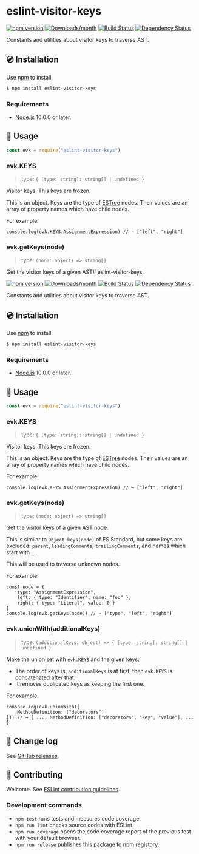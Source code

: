 # eslint-visitor-keys

[![npm version](https://img.shields.io/npm/v/eslint-visitor-keys.svg)](https://www.npmjs.com/package/eslint-visitor-keys)
[![Downloads/month](https://img.shields.io/npm/dm/eslint-visitor-keys.svg)](http://www.npmtrends.com/eslint-visitor-keys)
[![Build Status](https://travis-ci.org/eslint/eslint-visitor-keys.svg?branch=master)](https://travis-ci.org/eslint/eslint-visitor-keys)
[![Dependency Status](https://david-dm.org/eslint/eslint-visitor-keys.svg)](https://david-dm.org/eslint/eslint-visitor-keys)

Constants and utilities about visitor keys to traverse AST.

## 💿 Installation

Use [npm] to install.

```bash
$ npm install eslint-visitor-keys
```

### Requirements

- [Node.js] 10.0.0 or later.

## 📖 Usage

```js
const evk = require("eslint-visitor-keys")
```

### evk.KEYS

> type: `{ [type: string]: string[] | undefined }`

Visitor keys. This keys are frozen.

This is an object. Keys are the type of [ESTree] nodes. Their values are an array of property names which have child nodes.

For example:

```
console.log(evk.KEYS.AssignmentExpression) // → ["left", "right"]
```

### evk.getKeys(node)

> type: `(node: object) => string[]`

Get the visitor keys of a given AST# eslint-visitor-keys

[![npm version](https://img.shields.io/npm/v/eslint-visitor-keys.svg)](https://www.npmjs.com/package/eslint-visitor-keys)
[![Downloads/month](https://img.shields.io/npm/dm/eslint-visitor-keys.svg)](http://www.npmtrends.com/eslint-visitor-keys)
[![Build Status](https://travis-ci.org/eslint/eslint-visitor-keys.svg?branch=master)](https://travis-ci.org/eslint/eslint-visitor-keys)
[![Dependency Status](https://david-dm.org/eslint/eslint-visitor-keys.svg)](https://david-dm.org/eslint/eslint-visitor-keys)

Constants and utilities about visitor keys to traverse AST.

## 💿 Installation

Use [npm] to install.

```bash
$ npm install eslint-visitor-keys
```

### Requirements

- [Node.js] 10.0.0 or later.

## 📖 Usage

```js
const evk = require("eslint-visitor-keys")
```

### evk.KEYS

> type: `{ [type: string]: string[] | undefined }`

Visitor keys. This keys are frozen.

This is an object. Keys are the type of [ESTree] nodes. Their values are an array of property names which have child nodes.

For example:

```
console.log(evk.KEYS.AssignmentExpression) // → ["left", "right"]
```

### evk.getKeys(node)

> type: `(node: object) => string[]`

Get the visitor keys of a given AST node.

This is similar to `Object.keys(node)` of ES Standard, but some keys are excluded: `parent`, `leadingComments`, `trailingComments`, and names which start with `_`.

This will be used to traverse unknown nodes.

For example:

```
const node = {
    type: "AssignmentExpression",
    left: { type: "Identifier", name: "foo" },
    right: { type: "Literal", value: 0 }
}
console.log(evk.getKeys(node)) // → ["type", "left", "right"]
```

### evk.unionWith(additionalKeys)

> type: `(additionalKeys: object) => { [type: string]: string[] | undefined }`

Make the union set with `evk.KEYS` and the given keys.

- The order of keys is, `additionalKeys` is at first, then `evk.KEYS` is concatenated after that.
- It removes duplicated keys as keeping the first one.

For example:

```
console.log(evk.unionWith({
    MethodDefinition: ["decorators"]
})) // → { ..., MethodDefinition: ["decorators", "key", "value"], ... }
```

## 📰 Change log

See [GitHub releases](https://github.com/eslint/eslint-visitor-keys/releases).

## 🍻 Contributing

Welcome. See [ESLint contribution guidelines](https://eslint.org/docs/developer-guide/contributing/).

### Development commands

- `npm test` runs tests and measures code coverage.
- `npm run lint` checks source codes with ESLint.
- `npm run coverage` opens the code coverage report of the previous test with your default browser.
- `npm run release` publishes this package to [npm] registory.


[npm]: https://www.npmjs.com/
[Node.js]: https://nodejs.org/en/
[ESTree]: https://github.com/estree/estree
